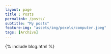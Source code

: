 ```yaml
--- 
layout: page
title : Posts 
permalink: /posts/
subtitle: "My posts" 
feature-img: "assets/img/pexels/computer.jpeg"
tags: [Archive]
---
```


{% include blog.html %}
